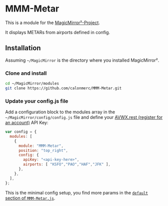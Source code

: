 # MMM-Metar

This is a module for the [MagicMirror²-Project](https://magicmirror.builders).

It displays METARs from airports defined in config.

## Installation

Assuming `~/MagicMirror` is the directory where you installed MagicMirror².

### Clone and install

```bash
cd ~/MagicMirror/modules
git clone https://github.com/calonmerc/MMM-Metar.git
```

### Update your config.js file

Add a configuration block to the modules array in the `~/MagicMirror/config/config.js` file and define your [AVWX.rest (register for an account)](https://account.avwx.rest/getting-started) API Key:

```js
var config = {
  modules: [
    {
      module: "MMM-Metar",
      position: "top_right",
      config: {
        apiKey: "<api-key-here>",
        airports: [ "KSFO","PAO","HAF","JFK" ],
      },
    },
  ],
};
```

This is the minimal config setup, you find more params in the [`default` section of `MMM-Metar.js`](../-/blob/master/MMM-Metar.js#L7).